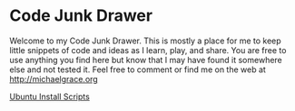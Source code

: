 Code Junk Drawer
========================

Welcome to my Code Junk Drawer. This is mostly a place for me to keep little 
snippets of code and ideas as I learn, play, and share. You are free to use 
anything you find here but know that I may have found it somewhere else and not 
tested it. Feel free to comment or find me on the web at http://michaelgrace.org

[Ubuntu Install Scripts](code-junk-drawer/tree/master/ubuntu-install-scripts/)